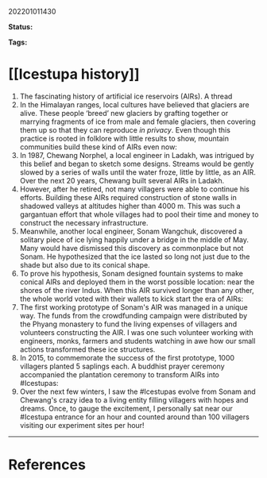 202201011430

**Status:** 

**Tags:** 

# [[Icestupa history]]
1. The fascinating history of artificial ice reservoirs (AIRs). A thread
2. In the Himalayan ranges, local cultures have believed that glaciers are alive. These people ‘breed’ new glaciers by grafting together or marrying fragments of ice from male and female glaciers, then covering them up so that they can reproduce *in privacy*. Even though this practice is rooted in folklore with little results to show, mountain communities build these kind of AIRs even now:   
3. In 1987, Chewang Norphel, a local engineer in Ladakh, was intrigued by this belief and began to sketch some designs. Streams would be gently slowed by a series of walls until the water froze, little by little, as an AIR.  Over the next 20 years, Chewang built several AIRs in Ladakh. 
4. However, after he retired, not many villagers were able to continue his efforts. Building these AIRs required construction of stone walls in shadowed valleys at altitudes higher than 4000 m. This was such a gargantuan effort that whole villages had to pool their time and money to construct the necessary infrastructure.
5. Meanwhile, another local engineer, Sonam Wangchuk, discovered a solitary piece of ice lying happily under a bridge in the middle of May. Many would have dismissed this discovery as commonplace but not Sonam. He hypothesized that the ice lasted so long not just due to the shade but also due to its conical shape.
6. To prove his hypothesis, Sonam designed fountain systems to make conical AIRs and deployed them in the worst possible location: near the shores of the river Indus. When this AIR survived longer than any other, the whole world voted with their wallets to kick start the era of AIRs:
7. The first working prototype of Sonam's AIR was managed in a unique way. The funds from the crowdfunding campaign were distributed by the Phyang monastery to fund the living expenses of villagers and volunteers constructing the AIR. I was one such volunteer working with engineers, monks, farmers and students watching in awe how our small actions transformed these ice structures. 
8.  In 2015, to commemorate the success of the first prototype, 1000 villagers planted 5 saplings each. A buddhist prayer ceremony accompanied the plantation ceremony to transform AIRs into #Icestupas:
9. Over the next few winters, I saw the #Icestupas evolve from Sonam and Chewang's crazy idea to a living entity filling villagers with hopes and dreams. Once, to gauge the excitement, I personally sat near our #Icestupa entrance for an hour and counted around than 100 villagers visiting our experiment sites per hour! 



---
# References